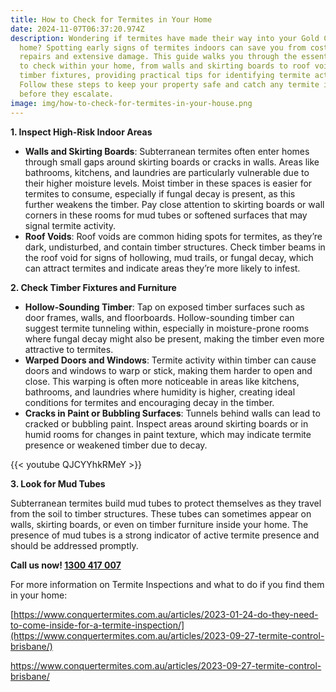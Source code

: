 ```yaml
---
title: How to Check for Termites in Your Home
date: 2024-11-07T06:37:20.974Z
description: Wondering if termites have made their way into your Gold Coast
  home? Spotting early signs of termites indoors can save you from costly
  repairs and extensive damage. This guide walks you through the essential areas
  to check within your home, from walls and skirting boards to roof voids and
  timber fixtures, providing practical tips for identifying termite activity.
  Follow these steps to keep your property safe and catch any termite issues
  before they escalate.
image: img/how-to-check-for-termites-in-your-house.png
---
```

**1. Inspect High-Risk Indoor Areas**

* **Walls and Skirting Boards**: Subterranean termites often enter homes through small gaps around skirting boards or cracks in walls. Areas like bathrooms, kitchens, and laundries are particularly vulnerable due to their higher moisture levels. Moist timber in these spaces is easier for termites to consume, especially if fungal decay is present, as this further weakens the timber. Pay close attention to skirting boards or wall corners in these rooms for mud tubes or softened surfaces that may signal termite activity.
* **Roof Voids**: Roof voids are common hiding spots for termites, as they’re dark, undisturbed, and contain timber structures. Check timber beams in the roof void for signs of hollowing, mud trails, or fungal decay, which can attract termites and indicate areas they’re more likely to infest.

**2. Check Timber Fixtures and Furniture**

* **Hollow-Sounding Timber**: Tap on exposed timber surfaces such as door frames, walls, and floorboards. Hollow-sounding timber can suggest termite tunneling within, especially in moisture-prone rooms where fungal decay might also be present, making the timber even more attractive to termites.
* **Warped Doors and Windows**: Termite activity within timber can cause doors and windows to warp or stick, making them harder to open and close. This warping is often more noticeable in areas like kitchens, bathrooms, and laundries where humidity is higher, creating ideal conditions for termites and encouraging decay in the timber.
* **Cracks in Paint or Bubbling Surfaces**: Tunnels behind walls can lead to cracked or bubbling paint. Inspect areas around skirting boards or in humid rooms for changes in paint texture, which may indicate termite presence or weakened timber due to decay.

{{< youtube QJCYYhkRMeY >}}

**3. Look for Mud Tubes**

Subterranean termites build mud tubes to protect themselves as they travel from the soil to timber structures. These tubes can sometimes appear on walls, skirting boards, or even on timber furniture inside your home. The presence of mud tubes is a strong indicator of active termite presence and should be addressed promptly.

**Call us now! [1300 417 007](tel:1300417007)**

For more information on Termite Inspections and what to do if you find them in your home: 

[https://www.conquertermites.com.au/articles/2023-01-24-do-they-need-to-come-inside-for-a-termite-inspection/](https://www.conquertermites.com.au/articles/2023-09-27-termite-control-brisbane/)

<https://www.conquertermites.com.au/articles/2023-09-27-termite-control-brisbane/>
